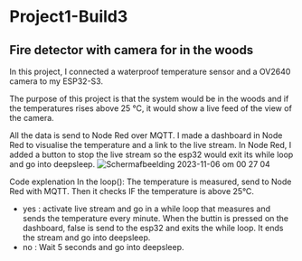 # Project1-Build3

## Fire detector with camera for in the woods

In this project, I connected a waterproof temperature sensor and a OV2640 camera to my ESP32-S3.

The purpose of this project is that the system would be in the woods and if the temperatures rises above 25 °C, it would show a live feed of the view of the camera. 

All the data is send to Node Red over MQTT. I made a dashboard in Node Red to visualise the temperature and a link to the live stream. 
In Node Red, I added a button to stop the live stream so the esp32 would exit its while loop and go into deepsleep.
![Schermafbeelding 2023-11-06 om 00 27 04](https://github.com/waut10000/Project1-Build3/assets/133114632/1ee227ea-453d-4e74-b392-6f4a146b255e)


Code explenation
In the loop(): The temperature is measured, send to Node Red with MQTT. Then it checks IF the temperature is above 25°C. 
- yes : activate live stream and go in a while loop that measures and sends the temperature every minute. When the buttin is pressed on the dashboard, false is send to the esp32 and exits the while loop. It ends the stream and go into deepsleep.
- no : Wait 5 seconds and go into deepsleep.
